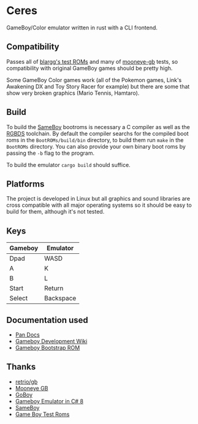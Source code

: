 # Ceres

GameBoy/Color emulator written in rust with a CLI frontend.

## Compatibility

Passes all of [blargg's test ROMs](https://gbdev.gg8.se/wiki/articles/Test_ROMs#Blargg.27s_tests) and many of [mooneye-gb](https://github.com/Gekkio/mooneye-gb) tests, so compatibility with original GameBoy games should be pretty high.

Some GameBoy Color games work (all of the Pokemon games, Link's Awakening DX and Toy Story Racer for example) but there are some that show very broken graphics (Mario Tennis, Hamtaro).

## Build

To build the [SameBoy](https://github.com/LIJI32/SameBoy) bootroms is necessary a C compiler as well as the [RGBDS](https://rgbds.gbdev.io/) toolchain. By default the compiler searchs for the compiled boot roms in the `BootROMs/build/bin` directory, to build them run `make` in the `BootROMs` directory. You can also provide your own binary boot roms by passing the `-b` flag to the program.

To build the emulator `cargo build` should suffice.

## Platforms

The project is developed in Linux but all graphics and sound libraries are cross compatible with all major operating systems so it should be easy to build for them, although it's not tested.

## Keys

| Gameboy | Emulator  |
| ------- | --------- |
| Dpad    | WASD      |
| A       | K         |
| B       | L         |
| Start   | Return    |
| Select  | Backspace |

## Documentation used

- [Pan Docs](https://gbdev.io/pandocs/)
- [Gameboy Development Wiki](https://gbdev.gg8.se/wiki/articles/Main_Page)
- [Gameboy Bootstrap ROM](https://gbdev.gg8.se/wiki/articles/Gameboy_Bootstrap_ROM#Contents_of_the_ROM)

## Thanks

- [retrio/gb](https://github.com/retrio/gb)
- [Mooneye GB](https://github.com/Gekkio/mooneye-gb)
- [GoBoy](https://github.com/Humpheh/goboy)
- [Gameboy Emulator in C# 8](https://github.com/DaveTCode/gameboy-emulator-dotnet)
- [SameBoy](https://github.com/LIJI32/SameBoy)
- [Game Boy Test Roms](https://github.com/c-sp/gameboy-test-roms)
